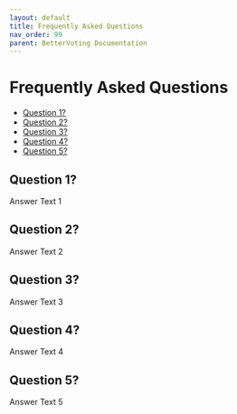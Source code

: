 ```yaml
---
layout: default
title: Frequently Asked Questions
nav_order: 99
parent: BetterVoting Documentation
---
```


# Frequently Asked Questions

- [Question 1?](#question-1)
- [Question 2?](#question-2)
- [Question 3?](#question-3)
- [Question 4?](#question-4)
- [Question 5?](#question-5)

## Question 1?

Answer Text 1

## Question 2?

Answer Text 2

## Question 3?

Answer Text 3

## Question 4?

Answer Text 4

## Question 5?

Answer Text 5

